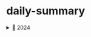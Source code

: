 # daily-summary

<details>
<summary>📂 2024</summary>

  <details>
  <summary>📂 10</summary>

  - [2024-10-20 첫 기록](2024/10/2024-10-20_첫_기록/README.md)
  - [2024-10-21 개발자가 된 계기](2024/10/2024-10-21_개발자가_된_계기/README.md)
  - [2024-10-22 목표](2024/10/2024-10-22_목표/README.md)
  - [2024-10-24 동기부여](2024/10/2024-10-24_동기부여/README.md)
  - [2024-10-25 이것 또한 지나가리라](2024/10/2024-10-25_이것_또한_지나가리라/README.md)
  - [2024-10-26 기록의 중요성](2024/10/2024-10-26_기록의_중요성/README.md)
  - [2024-10-27 GlobalExceptionHandler에 대해](2024/10/2024-10-27_GlobalExceptionHandler에_대해/README.md)
  - [2024-10-28 대규모 트래픽](2024/10/2024-10-28_대규모_트래픽/README.md)
  - [2024-10-30 MSA](2024/10/2024-10-30_MSA/README.md)
  - [2024-10-31 Redis](2024/10/2024-10-31_Redis/README.md)
  
  </details>
  <details>
  <summary>📂 11</summary>

  - [2024-11-01 RabbitMQ](2024/11/2024-11-01_RabbitMQ/README.md)
  - [2024-11-02 마이크로서비스 아키텍처 오케스트레이션](2024/11/2024-11-02_마이크로서비스_아키텍처_오케스트레이션/README.md)
  - [2024-11-03 데이터베이스 최적화](2024/11/2024-11-03_데이터베이스_최적화/README.md)
  - [2024-11-04 자료구조와 알고리즘](2024/11/2024-11-04_자료구조와_알고리즘/README.md)
  - [2024-11-05 알고 쓰자](2024/11/2024-11-05_알고_쓰자/README.md)
  - [2024-11-06 static class](2024/11/2024-11-06_static_class/README.md)
  - [2024-11-06 추상화](2024/11/2024-11-06_추상화/README.md)
  - [2024-11-09 접근 제어자](2024/11/2024-11-09_접근_제어자/README.md)
  - [2024-11-10 Docker](2024/11/2024-11-10_Docker/README.md)
  - [2024-11-11 애자일 방법론](2024/11/2024-11-11_애자일_방법론/README.md)
  - [2024-11-12 형상 관리](2024/11/2024-11-12_형상_관리/README.md)
  - [2024-11-14 도메인](2024/11/2024-11-14_도메인/README.md)
  - [2024-11-15 Kubernetes](2024/11/2024-11-15_Kubernetes/README.md)
  - [2024-11-16 RESTful api](2024/11/2024-11-16_RESTful_api/README.md)
  
  </details>

</details>

